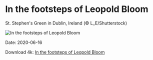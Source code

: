 # In the footsteps of Leopold Bloom

St. Stephen's Green in Dublin, Ireland (© L_E/Shutterstock)

![In the footsteps of Leopold Bloom](https://bing.com/th?id=OHR.StStephens_EN-US3615346032_UHD.jpg&rf=LaDigue_UHD.jpg&pid=hp&w=1024&h=576)

Date: 2020-06-16

Download 4k: [In the footsteps of Leopold Bloom](https://bing.com/th?id=OHR.StStephens_EN-US3615346032_UHD.jpg&rf=LaDigue_UHD.jpg&pid=hp&w=3840&h=2160)

